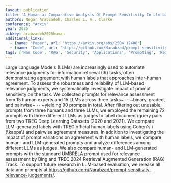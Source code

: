 ```yaml
---
layout: publication
title: 'A Human-ai Comparative Analysis Of Prompt Sensitivity In Llm-based Relevance Judgment'
authors: Negar Arabzadeh, Charles L. A . Clarke
conference: "Arxiv"
year: 2025
bibkey: arabzadeh2025human
additional_links:
  - {name: "Paper", url: 'https://arxiv.org/abs/2504.12408'}
  - {name: "Code", url: 'https://github.com/Narabzad/prompt-sensitivity-relevance-judgements/'}
tags: ['Has Code', 'RAG', 'Security', 'Applications', 'Prompting', 'Reinforcement Learning']
---
```

Large Language Models (LLMs) are increasingly used to automate relevance
judgments for information retrieval (IR) tasks, often demonstrating agreement
with human labels that approaches inter-human agreement. To assess the
robustness and reliability of LLM-based relevance judgments, we systematically
investigate impact of prompt sensitivity on the task. We collected prompts for
relevance assessment from 15 human experts and 15 LLMs across three tasks~ --
~binary, graded, and pairwise~ -- ~yielding 90 prompts in total. After
filtering out unusable prompts from three humans and three LLMs, we employed
the remaining 72 prompts with three different LLMs as judges to label
document/query pairs from two TREC Deep Learning Datasets (2020 and 2021). We
compare LLM-generated labels with TREC official human labels using Cohen's
\\(\kappa\\) and pairwise agreement measures. In addition to investigating the
impact of prompt variations on agreement with human labels, we compare human-
and LLM-generated prompts and analyze differences among different LLMs as
judges. We also compare human- and LLM-generated prompts with the standard
UMBRELA prompt used for relevance assessment by Bing and TREC 2024 Retrieval
Augmented Generation (RAG) Track. To support future research in LLM-based
evaluation, we release all data and prompts at
https://github.com/Narabzad/prompt-sensitivity-relevance-judgements/.
